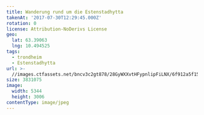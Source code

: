 ```yaml
---
title: Wanderung rund um die Estenstadhytta
takenAt: '2017-07-30T12:29:45.000Z'
rotation: 0
license: Attribution-NoDerivs License
geo:
  lat: 63.39063
  lng: 10.494525
tags:
  - trondheim
  - Estenstadhytta
url: >-
  //images.ctfassets.net/bncv3c2gt878/28GyWXXvtHFypnlipFiLNX/6f912a5f15e3e6b62f44575e646535d7/wanderung-rund-um-die-estenstadhytta_35432708264_o
size: 3831075
image:
  width: 5344
  height: 3006
contentType: image/jpeg
---
```


